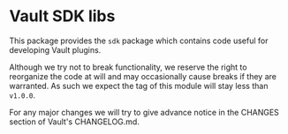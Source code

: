 Vault SDK libs
=================

This package provides the `sdk` package which contains code useful for
developing Vault plugins.

Although we try not to break functionality, we reserve the right to reorganize
the code at will and may occasionally cause breaks if they are warranted. As
such we expect the tag of this module will stay less than `v1.0.0`.

For any major changes we will try to give advance notice in the CHANGES section
of Vault's CHANGELOG.md.
